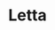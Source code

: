 ---
title: Letta
description: Build agents with infinite context and human-like memory, that can learn from data and improve with experience
link: https://www.letta.com/
github: https://github.com/letta-ai/letta
---